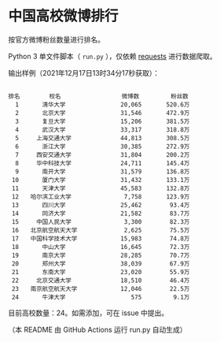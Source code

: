 
# 中国高校微博排行

按官方微博粉丝数量进行排名。

Python 3 单文件脚本（ `run.py` ），仅依赖 [requests](https://github.com/psf/requests) 进行数据爬取。

输出样例（2021年12月17日13时34分17秒获取）：

```

排名　　　　　校名　　　　　         微博数         粉丝数
  1　　　　清华大学　　　　         20,065       520.6万
  2　　　　北京大学　　　　         31,546       472.9万
  3　　　　复旦大学　　　　         15,206       381.5万
  4　　　　武汉大学　　　　         33,317       318.8万
  5　　　上海交通大学　　　         44,813       308.5万
  6　　　　浙江大学　　　　         30,385       272.9万
  7　　　西安交通大学　　　         31,804       200.2万
  8　　　华中科技大学　　　         24,711       145.4万
  9　　　　南开大学　　　　         31,579       136.8万
 10　　　　厦门大学　　　　         31,432       133.1万
 11　　　　天津大学　　　　         45,583       132.8万
 12　　哈尔滨工业大学　　　          7,758       123.9万
 13　　　　四川大学　　　　         25,462        93.4万
 14　　　　同济大学　　　　         21,582        83.7万
 15　　　中国人民大学　　　          3,300        82.3万
 16　　北京航空航天大学　　          2,625        75.5万
 17　　中国科学技术大学　　         15,983        74.8万
 18　　　　中山大学　　　　         16,645        72.3万
 19　　　　南京大学　　　　         28,285        70.7万
 20　　　　郑州大学　　　　         38,039        67.9万
 21　　　　东南大学　　　　         23,020        55.9万
 22　　　北京交通大学　　　         18,510        46.4万
 23　　南京航空航天大学　　         12,046        22.5万
 24　　　　牛津大学　　　　            575         9.1万

```

目前高校数量：24。如需添加，可在 issue 中提出。

（本 README 由 GitHub Actions 运行 run.py 自动生成）
